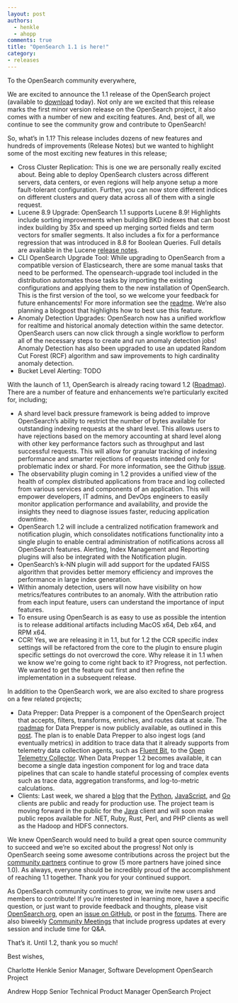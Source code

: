 ```yaml
---
layout: post
authors: 
  - henkle
  - ahopp
comments: true
title: "OpenSearch 1.1 is here!"
category:
- releases
---
```


To the OpenSearch community everywhere, 

We are excited to announce the 1.1 release of the OpenSearch project (available to [download](https://opensearch.org/downloads.html) today). Not only are we excited that this release marks the first minor version release on the OpenSearch project, it also comes with a number of new and exciting features. And, best of all, we continue to see the community grow and contribute to OpenSearch!

So, what’s in 1.1? This release includes dozens of new features and hundreds of improvements (Release Notes) but we wanted to highlight some of the most exciting new features in this release;

- Cross Cluster Replication: This is one we are personally really excited about. Being able to deploy OpenSearch clusters across different servers, data centers, or even regions will help anyone setup a more fault-tolerant configuration. Further, you can now store different indices on different clusters and query data across all of them  with a single request.
- Lucene 8.9 Upgrade: OpenSearch 1.1 supports Lucene 8.9!  Highlights include sorting improvements when building BKD indexes that can boost index building by 35x and speed up  merging sorted fields and term vectors for smaller segments. It also includes a fix for a performance regression that was introduced in 8.8 for Boolean Queries. Full details are available in the Lucene [release notes](https://lucene.apache.org/core/8_9_0/changes/Changes.html). 
- CLI OpenSearch Upgrade Tool: While upgrading to OpenSearch from a compatible version of Elasticsearch, there are some manual tasks that need to be performed. The opensearch-upgrade tool included in the distribution automates those tasks by importing the existing configurations and applying them to the new installation of OpenSearch. This is the first version of the tool, so we welcome your feedback for future enhancements! For more information see the [readme](). We’re also planning a blogpost that highlights how to best use this feature. 
- Anomaly Detection Upgrades: OpenSearch now has a unified workflow for realtime and historical anomaly detection within the same detector. OpenSearch users can now click through a single workflow to perform all of the necessary steps to create and run anomaly detection jobs! Anomaly Detection has also been upgraded to use an updated Random Cut Forest (RCF) algorithm and saw improvements to high cardinality anomaly detection. 
- Bucket Level Alerting: TODO

With the launch of 1.1, OpenSearch is already racing toward 1.2 ([Roadmap](https://github.com/orgs/opensearch-project/projects/1)). There are a number of feature and enhancements we’re particularly excited for, including;

- A shard level back pressure framework is being added to improve OpenSearch’s ability to restrict the number of bytes available for outstanding indexing requests at the shard level. This allows users to have rejections based on the memory accounting at shard level along with other key performance factors such as throughput and last successful requests. This will allow for granular tracking of indexing performance and smarter rejections of requests intended only for problematic index or shard. For more information, see the Github [issue](https://github.com/opensearch-project/OpenSearch/issues/478). 
- The observability plugin coming in 1.2 provides a unified view of the health of complex distributed applications from trace and log collected from various services and components of an application. This will empower developers, IT admins, and DevOps engineers to easily monitor application performance and availability, and provide the insights they need to diagnose issues faster, reducing application downtime. 
- OpenSearch 1.2 will include a centralized notification framework and notification plugin, which consolidates notifications functionality into a single plugin to enable central administration of notifications across all OpenSearch features. Alerting, Index Management and Reporting plugins will also be integrated with the Notification plugin.
- OpenSearch’s k-NN plugin will add support for the updated FAISS algorithm that provides better memory efficiency and improves the performance in large index generation.
- Within anomaly detection, users will now have visibility on how metrics/features contributes to an anomaly. With the attribution ratio from each input feature, users can understand the importance of input features.
- To ensure using OpenSearch is as easy to use as possible the intention is to release additional artifacts including MacOS x64, Deb x64, and RPM x64. 
- CCR! Yes, we are releasing it in 1.1, but for 1.2 the CCR specific index settings will be refactored from the core to the plugin to ensure plugin specific settings do not overcrowd the core. Why release it in 1.1 when we know we're going to come right back to it? Progress, not perfection. We wanted to get the feature out first and then refine the implementation in a subsequent release.

In addition to the OpenSearch work, we are also excited to share progress on a few related projects;

- Data Prepper: Data Prepper is a component of the OpenSearch project that accepts, filters, transforms, enriches, and routes data at scale. The [roadmap](https://github.com/opensearch-project/data-prepper/projects/1) for Data Prepper is now publicly available, as outlined in this [post](https://opensearch.org/blog/releases/2021/09/data-prepper-roadmap/). The plan is to enable Data Prepper to also ingest logs (and eventually metrics) in addition to trace data that it already supports from telemetry data collection agents, such as [Fluent Bit](https://fluentbit.io/), to the [Open Telemetry Collector](https://opentelemetry.io/docs/collector/). When Data Prepper 1.2 becomes available, it can become a single data ingestion component for log and trace data pipelines that can scale to handle stateful processing of complex events such as trace data, aggregation transforms, and log-to-metric calculations.
- Clients: Last week, we shared a [blog](https://opensearch.org/blog/community/2021/09/opensearch-py-js-go/) that the [Python](https://pypi.org/project/opensearch-py/), [JavaScript](https://www.npmjs.com/package/opensearch-js), and [Go](https://github.com/opensearch-project/opensearch-go) clients are public and ready for production use. The project team is moving forward in the public for the [Java](https://github.com/opensearch-project/opensearch-java) client and will soon make public repos available for .NET, Ruby, Rust, Perl, and PHP clients as well as the Hadoop and HDFS connectors. 

We knew OpenSearch would need to build a great open source community to succeed and we’re so excited about the progress! Not only is OpenSearch seeing some awesome contributions across the project but the [community partners](https://opensearch.org/partners/) continue to grow (5 more partners have joined since 1.0). As always, everyone should be incredibly proud of the accomplishment of reaching 1.1 together. Thank you for your continued support. 

As OpenSearch community continues to grow, we invite new users and members to contribute! If you’re interested in learning more, have a specific question, or just want to provide feedback and thoughts, please visit [OpenSearch.org](http://opensearch.org/), open an [issue on GitHub](https://github.com/opensearch-project/OpenSearch/issues), or post in the [forums](https://discuss.opendistrocommunity.dev/). There are also biweekly [Community Meetings](https://www.meetup.com/Open-Distro-for-Elasticsearch-Meetup-Group/) that include progress updates at every session and include time for Q&A.

That’s it. Until 1.2, thank you so much! 

Best wishes, 


Charlotte Henkle 
Senior Manager, Software Development
OpenSearch Project

Andrew Hopp
Senior Technical Product Manager
OpenSearch Project
